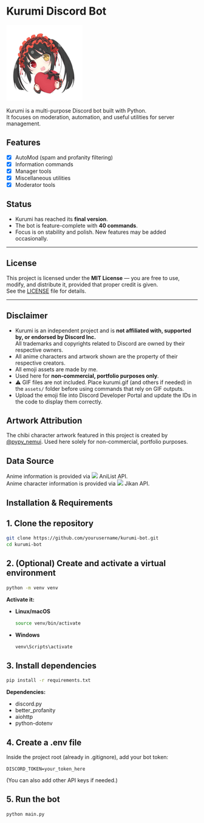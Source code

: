 # Kurumi Discord Bot

<img src="assets/emojis/kurumichibi.png" width="200" />

Kurumi is a multi-purpose Discord bot built with Python.  
It focuses on moderation, automation, and useful utilities for server management.  

## Features
- [x] AutoMod (spam and profanity filtering)  
- [x] Information commands  
- [x] Manager tools  
- [x] Miscellaneous utilities  
- [x] Moderator tools  

## Status
- Kurumi has reached its **final version**. 
- The bot is feature-complete with **40 commands**. 
- Focus is on stability and polish. New features may be added occasionally.

---

## License
This project is licensed under the **MIT License** — you are free to use, modify, and distribute it, provided that proper credit is given.  
See the [LICENSE](LICENSE) file for details.  

---

## Disclaimer

- Kurumi is an independent project and is **not affiliated with, supported by, or endorsed by Discord Inc.**  
  All trademarks and copyrights related to Discord are owned by their respective owners.  
- All anime characters and artwork shown are the property of their respective creators.  
- All emoji assets are made by me.  
- Used here for **non-commercial, portfolio purposes only**.  
- ⚠️ GIF files are not included. Place kurumi.gif (and others if needed) in the `assets/` folder before using commands that rely on GIF outputs.  
- Upload the emoji file into Discord Developer Portal and update the IDs in the code to display them correctly.


## Artwork Attribution

The chibi character artwork featured in this project is created by [@pypy_nemui](https://x.com/pypy_nemui/status/1130490628096217088). Used here solely for non-commercial, portfolio purposes.

## Data Source
Anime information is provided via <a href="https://anilist.co/"><img src="https://anilist.co/img/icons/android-chrome-512x512.png" width="16" /></a> AniList API.<br>
Anime character information is provided via <a href="https://jikan.moe/"><img src="https://cdn.myanimelist.net/img/sp/icon/apple-touch-icon-256.png" width="16" /></a> Jikan API.

## Installation & Requirements

## 1. Clone the repository
```bash
git clone https://github.com/yourusername/kurumi-bot.git
cd kurumi-bot
```

## 2. (Optional) Create and activate a virtual environment
```bash
python -m venv venv
```

**Activate it:**
- **Linux/macOS**
  ```bash
  source venv/bin/activate
  ```
- **Windows**
  ```bash
  venv\Scripts\activate
  ```

## 3. Install dependencies
```bash
pip install -r requirements.txt
```

**Dependencies:**
- discord.py  
- better_profanity  
- aiohttp  
- python-dotenv  

## 4. Create a .env file
Inside the project root (already in .gitignore), add your bot token:

```env
DISCORD_TOKEN=your_token_here
```

(You can also add other API keys if needed.)

## 5. Run the bot
```bash
python main.py
```






